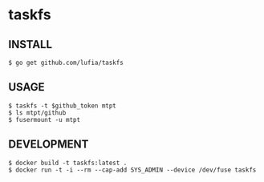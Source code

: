 # taskfs

## INSTALL

```
$ go get github.com/lufia/taskfs
```

## USAGE

```
$ taskfs -t $github_token mtpt
$ ls mtpt/github
$ fusermount -u mtpt
```

## DEVELOPMENT

```
$ docker build -t taskfs:latest .
$ docker run -t -i --rm --cap-add SYS_ADMIN --device /dev/fuse taskfs
```
